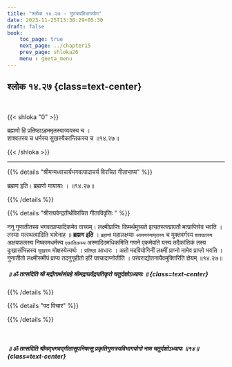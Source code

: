 ```yaml
---
title: "श्लोक १४.२७ - गुणत्रयविभागयोग"
date: 2023-11-25T13:38:29+05:30
draft: false
book:
    toc_page: true
    next_page: ../chapter15
    prev_page: shloka26
    menu : geeta_menu
---
```




## श्लोक १४.२७ {class=text-center}

<br/>

{{< shloka  "0"  >}}

ब्रह्मणो हि प्रतिष्ठाऽहममृतस्याव्ययस्य च ।   
शाश्वतस्य च धर्मस्य सुखस्यैकान्तिकस्य च ॥१४.२७॥

{{< /shloka >}}

---


{{% details "श्रीमन्मध्वाचार्यभगवत्पादाचर्य विरचित  गीताभाष्य" %}}

ब्रह्मण इति। ब्रह्मणो मायायाः । ॥१४.२७॥

{{% /details %}}



{{% details "श्रीराघवेन्द्रतीर्थविरचित गीताविवृत्तिः " %}}

ननु गुणातीतस्य भगवत्प्राप्यादिकमेव वाच्यम्‌। 
लक्ष्मीप्राप्तिः किमर्थमुच्यते
इत्यतस्तत्प्रापतौ मत्प्राप्तिरेव भवति । 
तस्याः मत्स्थत्वादिति भावेनाह 
॥ **ब्रह्मण इति** । `ब्रहाणो` महालक्ष्म्याः 
`अव्ययस्यामृतस्य` च मुक्तवर्गस्य `शाश्वतस्य` 
अक्षयफलस्य निष्कामधर्मस्य `एकांतिकस्य` अस्मादिदमधिकमिति 
गणने एकमेवांते यस्य तदैकांतिकं तस्य दुःखासंभिन्नस्य 
`सुखस्य` मोक्षस्येत्यर्थः । `प्रतिष्ठा` आधारः । 
अतो मदवियोगिनीं लक्ष्मीं प्राप्नो मामेव प्राप्तो भवति । 
गुणातीतो लक्ष्मीसमीपं 
प्राप्य तदनुगृहीतो हरिं पश्चादाप्नोतीति । 
परंपराद्योतनायैवमुक्तिरिति 
ज्ञेयम् ॥१४.२७॥ 

##### ॥ ॐ तत्सदिति श्री मद्रीतार्थसंग्रहे श्रीमद्राघवेंद्रयतिकृते चतुर्दशोऽध्यायः ॥ {class=text-center}

{{% /details %}}



{{% details "पद विचार" %}}


{{% /details %}}

<br/>

##### ॥ ॐ तत्सदिति श्रीमद्भगवद्गीतासूपनिषत्सु प्रकृतिगुणत्रयविभागयोगो नाम चतुर्दशोऽध्यायः ॥१४॥ {class=text-center}